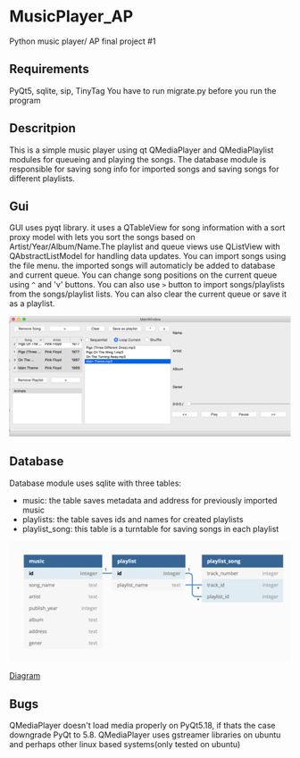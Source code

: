 # MusicPlayer_AP
Python music player/ AP final project #1

## Requirements
PyQt5, sqlite, sip, TinyTag
You have to run migrate.py before you run the program 

## Descritpion

This is a simple music player using qt QMediaPlayer and QMediaPlaylist modules for queueing and playing the songs. The database module is responsible for saving song info for imported songs and saving songs for different playlists. 

## Gui
GUI uses pyqt library. it uses a QTableView for song information with a sort proxy model with lets you sort the songs based on Artist/Year/Album/Name.The playlist and queue views use QListView with QAbstractListModel for handling data updates. You can import songs using the file menu. the imported songs will automaticly be added to database and current queue. You can change song positions on the current queue using `^` and 'v' buttons. You can also use `>` button to import songs/playlists from the songs/playlist lists. You can also clear the current queue or save it as a playlist.


![Main Window](/images/MainWindow.png)


## Database
Database module uses sqlite with three tables:
* music: the table saves metadata and address for previously imported music
* playlists: the table saves ids and names for created playlists
* playlist_song: this table is a turntable for saving songs in each playlist

![Database Scheme](/images/Database.png)


[Diagram](https://dbdiagram.io/d/5f11922c74ca2227330d7b25)


## Bugs
QMediaPlayer doesn't load media properly on PyQt5.18, if thats the case downgrade PyQt to 5.8.
QMediaPlayer uses gstreamer libraries on ubuntu and perhaps other linux based systems(only tested on ubuntu)

